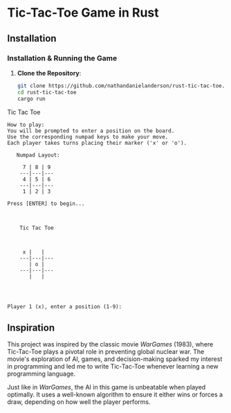 # Tic-Tac-Toe Game in Rust

## Installation

### Installation & Running the Game

1. **Clone the Repository**:
   ```bash
   git clone https://github.com/nathandanielanderson/rust-tic-tac-toe.git
   cd rust-tic-tac-toe
   cargo run
   ```

Tic Tac Toe

```
How to play:
You will be prompted to enter a position on the board.
Use the corresponding numpad keys to make your move.
Each player takes turns placing their marker ('x' or 'o').

   Numpad Layout:

     7 | 8 | 9
    ---|---|---
     4 | 5 | 6
    ---|---|---
     1 | 2 | 3

Press [ENTER] to begin...


```

```

    Tic Tac Toe



     x |   |   
    ---|---|---
       | o |   
    ---|---|---
       |   |   




Player 1 (x), enter a position (1-9): 
```

## Inspiration

This project was inspired by the classic movie *WarGames* (1983), where Tic-Tac-Toe plays a pivotal role in preventing global nuclear war. The movie's exploration of AI, games, and decision-making sparked my interest in programming and led me to write Tic-Tac-Toe whenever learning a new programming language.

Just like in *WarGames*, the AI in this game is unbeatable when played optimally. It uses a well-known algorithm to ensure it either wins or forces a draw, depending on how well the player performs.


